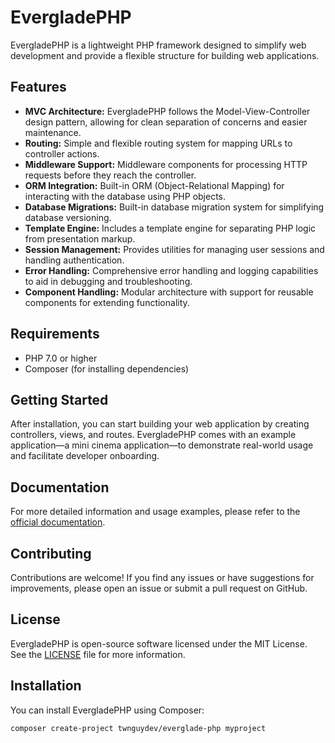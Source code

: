 # EvergladePHP

EvergladePHP is a lightweight PHP framework designed to simplify web development and provide a flexible structure for building web applications.

## Features

- **MVC Architecture:** EvergladePHP follows the Model-View-Controller design pattern, allowing for clean separation of concerns and easier maintenance.
- **Routing:** Simple and flexible routing system for mapping URLs to controller actions.
- **Middleware Support:** Middleware components for processing HTTP requests before they reach the controller.
- **ORM Integration:** Built-in ORM (Object-Relational Mapping) for interacting with the database using PHP objects.
- **Database Migrations:** Built-in database migration system for simplifying database versioning.
- **Template Engine:** Includes a template engine for separating PHP logic from presentation markup.
- **Session Management:** Provides utilities for managing user sessions and handling authentication.
- **Error Handling:** Comprehensive error handling and logging capabilities to aid in debugging and troubleshooting.
- **Component Handling:** Modular architecture with support for reusable components for extending functionality.

## Requirements

- PHP 7.0 or higher
- Composer (for installing dependencies)

## Getting Started

After installation, you can start building your web application by creating controllers, views, and routes.
EvergladePHP comes with an example application—a mini cinema application—to demonstrate real-world usage and facilitate developer onboarding.

## Documentation

For more detailed information and usage examples, please refer to the [official documentation](DOCUMENTATION.md).

## Contributing

Contributions are welcome! If you find any issues or have suggestions for improvements, please open an issue or submit a pull request on GitHub.

## License

EvergladePHP is open-source software licensed under the MIT License. See the [LICENSE](LICENSE) file for more information.

## Installation

You can install EvergladePHP using Composer:

```bash
composer create-project twnguydev/everglade-php myproject